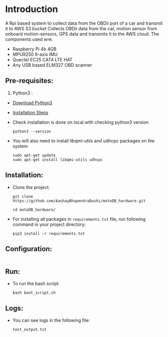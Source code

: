 # Introduction
A Rpi based system to collect data from the OBDii port of a car and transmit it to AWS S3 bucket
Collects OBDii data from the car, motion sensor from onboard motion-sensors, GPS data and transmits
it to the AWS cloud. The components used wre:
- Raspberry Pi 4b 4GB
- MPU9250 9-axis IMU
- Quectel EC25 CAT4 LTE HAT
- Any USB based ELM327 OBD scanner

## Pre-requisites:
1. Python3 :

* [Download Python3](https://www.python.org/downloads/)

* [Installation Steps](https://realpython.com/installing-python/)

* Check installation is done on local with checking python3 version

    ```
    python3 --version
    ```

* You will also need to install libqmi-utils and udhcpc packages on the system

    ```
    sudo apt-get update
    sudo apt-get install libqmi-utils udhcpc
    ```


## Installation:

* Clone the project:

    ```
    git clone https://github.com/AashayBhupendraDoshi/motoDB_hardware.git

    cd motoDB_hardware/
    ```

* For installing all packages in `requirements.txt` file, run following command in your project directory:

    ```
    pip3 install -r requirements.txt
    ```

## Configuration:

```
```
## Run:

* To run the bash script:

    ```
    bash boot_script.sh
    ```

## Logs:

* You can see logs in the following file:
    ```
    test_output.txt
    ```
